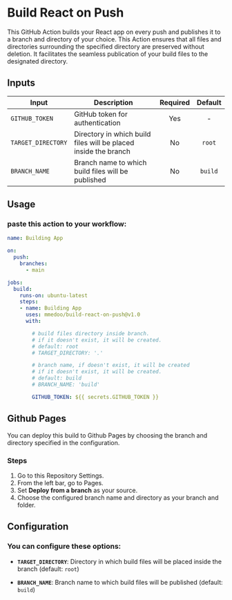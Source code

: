 # Build React on Push

This GitHub Action builds your React app on every push and publishes it to a branch and directory of your choice. This Action ensures that all files and directories surrounding the specified directory are preserved without deletion. It facilitates the seamless publication of your build files to the designated directory.


## Inputs

| Input   | Description                           | Required | Default |
|---------|---------------------------------------|:----------:| :-: |
| `GITHUB_TOKEN` | GitHub token for authentication  | Yes    | - |
| `TARGET_DIRECTORY` | Directory in which build files will be placed inside the branch | No | `root`
| `BRANCH_NAME` | Branch name to which build files will be published | No | `build`



## Usage

### paste this action to your workflow:


```yaml
name: Building App

on:
  push:
    branches:
      - main

jobs:
  build:
    runs-on: ubuntu-latest
    steps:
    - name: Building App
      uses: mmedoo/build-react-on-push@v1.0
      with:

        # build files directory inside branch.
        # if it doesn't exist, it will be created.
        # default: root
        # TARGET_DIRECTORY: '.'

        # branch name, if doesn't exist, it will be created
        # if it doesn't exist, it will be created.
        # default: build
        # BRANCH_NAME: 'build'

        GITHUB_TOKEN: ${{ secrets.GITHUB_TOKEN }}

```

## Github Pages

You can deploy this build to Github Pages by choosing the branch and directory specified in the configuration.

### Steps

1. Go to this Repository Settings.
2. From the left bar, go to Pages.
3. Set **Deploy from a branch** as your source.
4. Choose the configured branch name and directory as your branch and folder.


## Configuration

### You can configure these options:

- **`TARGET_DIRECTORY`**: Directory in which build files will be placed inside the branch (default: `root`)

- **`BRANCH_NAME`**: Branch name to which build files will be published (default: `build`)